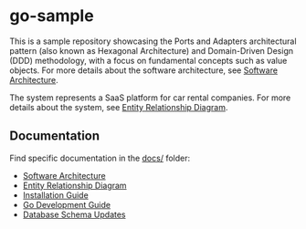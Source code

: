 # go-sample

This is a sample repository showcasing the Ports and Adapters architectural pattern (also known as Hexagonal Architecture) and Domain-Driven Design (DDD) methodology, with a focus on fundamental concepts such as value objects. For more details about the software architecture, see [Software Architecture](docs/software_architecture.md).

The system represents a SaaS platform for car rental companies. For more details about the system, see [Entity Relationship Diagram](docs/er-diagram.md).

## Documentation

Find specific documentation in the [docs/](docs/) folder:

- [Software Architecture](docs/software_architecture.md)
- [Entity Relationship Diagram](docs/er-diagram.md)
- [Installation Guide](docs/installation_guide.md)
- [Go Development Guide](docs/golang.md)
- [Database Schema Updates](docs/database_schema_updates.md)
